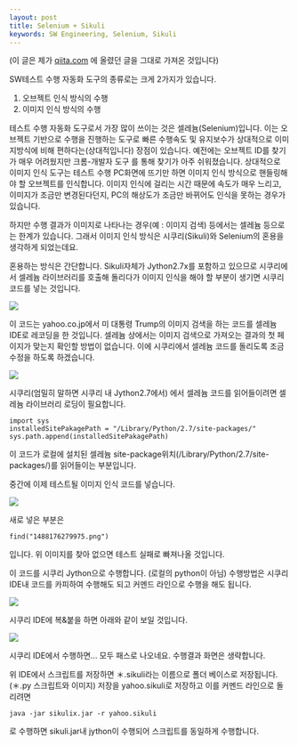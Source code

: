 ```yaml
---
layout: post
title: Selenium + Sikuli 
keywords: SW Engineering, Selenium, Sikuli
---
```


(이 글은 제가 [qiita.com](http://qiita.com) 에 올렸던 글을 그대로 가져온 것입니다)

SW테스트 수행 자동화 도구의 종류로는 크게 2가지가 있습니다.

1. 오브젝트 인식 방식의 수행
2. 이미지 인식 방식의 수행


테스트 수행 자동화 도구로서 가장 많이 쓰이는 것은 셀레늄(Selenium)입니다. 
이는 오브젝트 기반으로 수행을 진행하는 도구로 빠른 수행속도 및 유지보수가 상대적으로 이미지방식에 비해 편하다는(상대적입니다) 장점이 있습니다. 예전에는 오브젝트 ID를 찾기가 매우 어려웠지만 크롬-개발자 도구 를 통해 찾기가 아주 쉬워졌습니다. 
상대적으로 이미지 인식 도구는 테스트 수행 PC화면에 뜨기만 하면 이미지 인식 방식으로 핸들링해야 할 오브젝트를 인식합니다. 이미지 인식에 걸리는 시간 때문에 속도가 매우 느리고, 이미지가 조금만 변경된다던지, PC의 해상도가 조금만 바뀌어도 인식을 못하는 경우가 있습니다. 

하지만 수행 결과가 이미지로 나타나는 경우(예 : 이미지 검색) 등에서는 셀레늄 등으로는 한계가 있습니다. 
그래서 이미지 인식 방식은 시쿠리(Sikuli)와 Selenium의 혼용을 생각하게 되었는데요. 

혼용하는 방식은 간단합니다. Sikuli자체가 Jython2.7x를 포함하고 있으므로 시쿠리에서 셀레늄 라이브러리를 호출해 돌리다가 이미지 인식을 해야 할 부분이 생기면 시쿠리 코드를 넣는 것입니다. 

<img src='https://t1.daumcdn.net/thumb/R1280x0/?fname=http://t1.daumcdn.net/brunch/service/user/J8k/image/m9GUPNHhyvMrjuxF8FLlZ0JfTKE.png'>

이 코드는 yahoo.co.jp에서 미 대통령 Trump의 이미지 검색을 하는 코드를 셀레늄 IDE로 레코딩을 한 것입니다. 
셀레늄 상에서는 이미지 검색으로 가져오는 결과의 첫 페이지가 맞는지 확인할 방법이 없습니다. 이에 시쿠리에서 셀레늄 코드를 돌리도록 조금 수정을 하도록 하겠습니다. 

<img src='https://t1.daumcdn.net/thumb/R1280x0/?fname=http://t1.daumcdn.net/brunch/service/user/J8k/image/KSggrYsvuGl5XVYVbUoJj6NjiUk.png'>

시쿠리(엄밀히 말하면 시쿠리 내 Jython2.7에서) 에서 셀레늄 코드를 읽어들이려면 셀레늄 라이브러리 로딩이 필요합니다. 

```
import sys
installedSitePakagePath = "/Library/Python/2.7/site-packages/"
sys.path.append(installedSitePakagePath)
```

이 코드가 로컬에 설치된 셀레늄 site-package위치(/Library/Python/2.7/site-packages/)를 읽어들이는 부분입니다. 

중간에 이제 테스트될 이미지 인식 코드를 넣습니다.


<img src='https://t1.daumcdn.net/thumb/R1280x0/?fname=http://t1.daumcdn.net/brunch/service/user/J8k/image/ZUfJ438AjK1DgAoZvDLyoF8grDA.png'>


새로 넣은 부분은

```
find("1488176279975.png")
```


입니다. 위 이미지를 찾아 없으면 테스트 실패로 빠져나올 것입니다. 

이 코드를 시쿠리 Jython으로 수행합니다. (로컬의 python이 아님) 수행방법은 시쿠리IDE내 코드를 카피하여 수행해도 되고 커멘드 라인으로 수행을 해도 됩니다. 


<img src='https://t1.daumcdn.net/thumb/R1280x0/?fname=http://t1.daumcdn.net/brunch/service/user/J8k/image/MytywZKl33x1U6YAmWF3Wzi6u2I.png'>

시쿠리 IDE에 복&붙을 하면 아래와 같이 보일 것입니다. 

<img src='https://t1.daumcdn.net/thumb/R1280x0/?fname=http://t1.daumcdn.net/brunch/service/user/J8k/image/uCQJVxxGqrID_4lL7quAcafpLS0.png'>

시쿠리 IDE에서 수행하면... 모두 패스로 나오네요. 수행결과 화면은 생략합니다. 

위 IDE에서 스크립트를 저장하면 ＊.sikuli라는 이름으로 폴더 베이스로 저장됩니다. (＊.py 스크립트와 이미지) 저장을 yahoo.sikuli로 저장하고 이를 커멘드 라인으로 돌리려면 

```
java -jar sikulix.jar -r yahoo.sikuli
```

로 수행하면 sikuli.jar내 jython이 수행되어 스크립트를 동일하게 수행합니다. 


